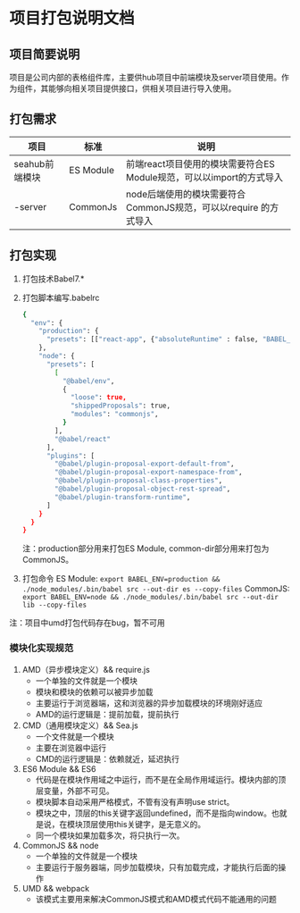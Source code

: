 # 项目打包说明文档

## 项目简要说明

项目是公司内部的表格组件库，主要供hub项目中前端模块及server项目使用。作为组件，其能够向相关项目提供接口，供相关项目进行导入使用。

## 打包需求

| 项目           | 标准      | 说明                                                         |
| -------------- | --------- | ------------------------------------------------------------ |
| seahub前端模块 | ES Module | 前端react项目使用的模块需要符合ES Module规范，可以以import的方式导入 |
| -server        | CommonJs  | node后端使用的模块需要符合CommonJS规范，可以以require 的方式导入 |

## 打包实现

1. 打包技术Babel7.\*
2. 打包脚本编写.babelrc

   ```bash
   {
     "env": {
       "production": {
         "presets": [["react-app", {"absoluteRuntime" : false, "BABEL_ENV" : "production"}]],
       },
       "node": {
         "presets": [
           [
             "@babel/env",
             {
               "loose": true,
               "shippedProposals": true,
               "modules": "commonjs",
             }
           ],
           "@babel/react"
         ],
         "plugins": [
           "@babel/plugin-proposal-export-default-from", 
           "@babel/plugin-proposal-export-namespace-from", 
           "@babel/plugin-proposal-class-properties",
           "@babel/plugin-proposal-object-rest-spread",
           "@babel/plugin-transform-runtime",
         ]
       }
     }
   }

   ```

   注：production部分用来打包ES Module, common-dir部分用来打包为CommonJS。

3. 打包命令
   ES Module:
   `export BABEL_ENV=production && ./node_modules/.bin/babel src --out-dir es --copy-files`
   CommonJS:
   `export BABEL_ENV=node && ./node_modules/.bin/babel src --out-dir lib --copy-files`

 注：项目中umd打包代码存在bug，暂不可用

### 模块化实现规范

1. AMD（异步模块定义）&& require.js
   * 一个单独的文件就是一个模块
   * 模块和模块的依赖可以被异步加载
   * 主要运行于浏览器端，这和浏览器的异步加载模块的环境刚好适应
   * AMD的运行逻辑是：提前加载，提前执行
2. CMD（通用模块定义）&& Sea.js
   * 一个文件就是一个模块
   * 主要在浏览器中运行
   * CMD的运行逻辑是：依赖就近，延迟执行
3. ES6 Module && ES6
   * 代码是在模块作用域之中运行，而不是在全局作用域运行。模块内部的顶层变量，外部不可见。
   * 模块脚本自动采用严格模式，不管有没有声明use strict。
   * 模块之中，顶层的this关键字返回undefined，而不是指向window。也就是说，在模块顶层使用this关键字，是无意义的。
   * 同一个模块如果加载多次，将只执行一次。
4. CommonJS && node
   * 一个单独的文件就是一个模块
   * 主要运行于服务器端，同步加载模块，只有加载完成，才能执行后面的操作
5. UMD && webpack
   * 该模式主要用来解决CommonJS模式和AMD模式代码不能通用的问题


